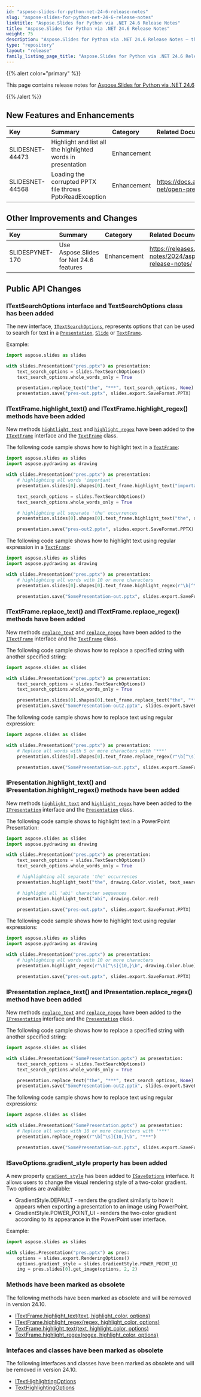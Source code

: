 ```yaml
---
id: "aspose-slides-for-python-net-24-6-release-notes"
slug: "aspose-slides-for-python-net-24-6-release-notes"
linktitle: "Aspose.Slides for Python via .NET 24.6 Release Notes"
title: "Aspose.Slides for Python via .NET 24.6 Release Notes"
weight: 75
description: "Aspose.Slides for Python via .NET 24.6 Release Notes – the latest updates and fixes."
type: "repository"
layout: "release"
family_listing_page_title: "Aspose.Slides for Python via .NET 24.6 Release Notes"
---
```


{{% alert color="primary" %}}

This page contains release notes for [Aspose.Slides for Python via .NET 24.6](https://pypi.org/project/Aspose.Slides/24.6/)

{{% /alert %}}

## New Features and Enhancements
|**Key**|**Summary**|**Category**|**Related Documentation**|
| :- | :- | :- | :- |
|SLIDESNET-44473|Highlight and list all the highlighted words in presentation|Enhancement||
|SLIDESNET-44568|Loading the corrupted PPTX file throws PptxReadException|Enhancement|<https://docs.aspose.com/slides/python-net/open-presentation/>|

## Other Improvements and Changes
|**Key**|**Summary**|**Category**|**Related Documentation**|
| :- | :- | :- | :- |
|SLIDESPYNET-170|Use Aspose.Slides for Net 24.6 features|Enhancement|<https://releases.aspose.com/slides/net/release-notes/2024/aspose-slides-for-net-24-6-release-notes/>|

## Public API Changes

### ITextSearchOptions interface and TextSearchOptions class has been added

The new interface, [`ITextSearchOptions`](https://reference.aspose.com/slides/python-net/aspose.slides/itextsearchoptions/), represents options that can be used to search for text in a [`Presentation`](https://reference.aspose.com/slides/python-net/aspose.slides/presentation/), [`Slide`](https://reference.aspose.com/slides/python-net/aspose.slides/slide/) or [`TextFrame`](https://reference.aspose.com/slides/python-net/aspose.slides/textframe/).

Example:
```python
import aspose.slides as slides

with slides.Presentation("pres.pptx") as presentation:
    text_search_options = slides.TextSearchOptions()
    text_search_options.whole_words_only = True

    presentation.replace_text("the", "***", text_search_options, None)
    presentation.save("pres-out.pptx", slides.export.SaveFormat.PPTX)
```

### ITextFrame.highlight_text() and ITextFrame.highlight_regex() methods have been added

New methods [`hightlight_text`](https://reference.aspose.com/slides/python-net/aspose.slides/itextframe/highlight_text/#str-asposepydrawingcolor-itextsearchoptions-ifindresultcallback) and [`highlight_regex`](https://reference.aspose.com/slides/python-net/aspose.slides/itextframe/highlight_regex/#str-asposepydrawingcolor) have been added to the [`ITextFrame`](https://reference.aspose.com/slides/python-net/aspose.slides/itextframe/) interface and the [`TextFrame`](https://reference.aspose.com/slides/python-net/aspose.slides/textframe/) class.

The following code sample shows how to highlight text in a [`TextFrame`](https://reference.aspose.com/slides/python-net/aspose.slides/textframe/):

```python
import aspose.slides as slides
import aspose.pydrawing as drawing

with slides.Presentation("pres.pptx") as presentation:
    # highlighting all words 'important'
    presentation.slides[0].shapes[0].text_frame.highlight_text("important", drawing.Color.light_blue)

    text_search_options = slides.TextSearchOptions()
    text_search_options.whole_words_only = True

    # highlighting all separate 'the' occurrences
    presentation.slides[0].shapes[0].text_frame.highlight_text("the", drawing.Color.violet, text_search_options, None)

    presentation.save("pres-out2.pptx", slides.export.SaveFormat.PPTX)
```

The following code sample shows how to highlight text using regular expression in a [`TextFrame`](https://reference.aspose.com/slides/python-net/aspose.slides/textframe/):

```python
import aspose.slides as slides
import aspose.pydrawing as drawing

with slides.Presentation("pres.pptx") as presentation:
    # highlighting all words with 10 or more characters
    presentation.slides[0].shapes[0].text_frame.highlight_regex(r"\b[^\s]{10,}\b", drawing.Color.blue)

    presentation.save("SomePresentation-out.pptx", slides.export.SaveFormat.PPTX)
```

### ITextFrame.replace_text() and ITextFrame.replace_regex() methods have been added

New methods [`replace_text`](https://reference.aspose.com/slides/python-net/aspose.slides/itextframe/replace_text/#str-str-itextsearchoptions-ifindresultcallback) and [`replace_regex`](https://reference.aspose.com/slides/python-net/aspose.slides/itextframe/replace_regex/#str-str) have been added to the [`ITextFrame`](https://reference.aspose.com/slides/python-net/aspose.slides/itextframe/) interface and the [`TextFrame`](https://reference.aspose.com/slides/python-net/aspose.slides/textframe/) class.

The following code sample shows how to replace a specified string with another specified string:

```python
import aspose.slides as slides

with slides.Presentation("pres.pptx") as presentation:
    text_search_options = slides.TextSearchOptions()
    text_search_options.whole_words_only = True

    presentation.slides[0].shapes[0].text_frame.replace_text("the", "***", text_search_options, None)
    presentation.save("SomePresentation-out2.pptx", slides.export.SaveFormat.PPTX)
```

The following code sample shows how to replace text using regular expression:

```python
import aspose.slides as slides

with slides.Presentation("pres.pptx") as presentation:
    # Replace all words with 5 or more characters with '***'
    presentation.slides[0].shapes[0].text_frame.replace_regex(r"\b[^\s]{5,}\b", "***")

    presentation.save("SomePresentation-out.pptx", slides.export.SaveFormat.PPTX)
```

### IPresentation.highlight_text() and IPresentation.highlight_regex() methods have been added

New methods [`highlight_text`](https://reference.aspose.com/slides/python-net/aspose.slides/ipresentation/highlight_text/#str-asposepydrawingcolor-itextsearchoptions-ifindresultcallback) and [`highlight_regex`](https://reference.aspose.com/slides/python-net/aspose.slides/ipresentation/highlight_regex/#str-asposepydrawingcolor) have been added to the [`IPresentation`](https://reference.aspose.com/slides/python-net/aspose.slides/presentation/) interface and the [`Presentation`](https://reference.aspose.com/slides/python-net/aspose.slides/presentation/) class.

The following code sample shows to highlight text in a PowerPoint Presentation:

```python
import aspose.slides as slides
import aspose.pydrawing as drawing

with slides.Presentation("pres.pptx") as presentation:
    text_search_options = slides.TextSearchOptions()
    text_search_options.whole_words_only = True

    # highlighting all separate 'the' occurrences
    presentation.highlight_text("the", drawing.Color.violet, text_search_options, None)

    # highlight all 'abi' character sequences
    presentation.highlight_text("abi", drawing.Color.red)

    presentation.save("pres-out.pptx", slides.export.SaveFormat.PPTX)
```

The following code sample shows how to highlight text using regular expressions:

```python
import aspose.slides as slides
import aspose.pydrawing as drawing

with slides.Presentation("pres.pptx") as presentation:
    # highlighting all words with 10 or more characters
    presentation.highlight_regex(r"\b[^\s]{10,}\b", drawing.Color.blue)

    presentation.save("pres-out.pptx", slides.export.SaveFormat.PPTX)
```

### IPresentation.replace_text() and IPresentation.replace_regex() method have been added

New methods [`replace_text`](https://reference.aspose.com/slides/python-net/aspose.slides/ipresentation/replace_text/#str-str-itextsearchoptions-ifindresultcallback) and [`replace_regex`](https://reference.aspose.com/slides/python-net/aspose.slides/ipresentation/replace_regex/#str-str) have been added to the [`IPresentation`](https://reference.aspose.com/slides/python-net/aspose.slides/ipresentation/) interface and the [`Presentation`](https://reference.aspose.com/slides/python-net/aspose.slides/presentation/) class.

The following code sample shows how to replace a specified string with another specified string:

```python
import aspose.slides as slides

with slides.Presentation("SomePresentation.pptx") as presentation:
    text_search_options = slides.TextSearchOptions()
    text_search_options.whole_words_only = True

    presentation.replace_text("the", "***", text_search_options, None)
    presentation.save("SomePresentation-out2.pptx", slides.export.SaveFormat.PPTX)
```

The following code sample shows how to replace text using regular expressions:

```python
import aspose.slides as slides

with slides.Presentation("SomePresentation.pptx") as presentation:
    # Replace all words with 10 or more characters with '***'
    presentation.replace_regex(r"\b[^\s]{10,}\b", "***")

    presentation.save("SomePresentation-out.pptx", slides.export.SaveFormat.PPTX)
```

### ISaveOptions.gradient_style property has been added

A new property [`gradient_style`](https://reference.aspose.com/slides/python-net/aspose.slides.export/isaveoptions/gradient_style/) has been added to [`ISaveOptions`](https://reference.aspose.com/slides/python-net/aspose.slides.export/isaveoptions/) interface. It allows users to change the visual rendering style of a two-color gradient.
Two options are available:
 * GradientStyle.DEFAULT - renders the gradient similarly to how it appears when exporting a presentation to an image using PowerPoint.
 * GradientStyle.POWER_POINT_UI - renders the two-color gradient according to its appearance in the PowerPoint user interface.

Example:
```python
import aspose.slides as slides

with slides.Presentation("pres.pptx") as pres:
    options = slides.export.RenderingOptions()
    options.gradient_style = slides.GradientStyle.POWER_POINT_UI
    img = pres.slides[0].get_image(options, 2, 2)
```

### Methods have been marked as obsolete

The following methods have been marked as obsolete and will be removed in version 24.10.

* [ITextFrame.highlight_text(text, highlight_color, options)](https://reference.aspose.com/slides/python-net/aspose.slides/itextframe/highlight_text/#str-asposepydrawingcolor-itexthighlightingoptions)
* [ITextFrame.highlight_regex(regex, highlight_color, options)](https://reference.aspose.com/slides/python-net/aspose.slides/itextframe/highlight_regex/#str-asposepydrawingcolor-itexthighlightingoptions)
* [TextFrame.highlight_text(text, highlight_color, options)](https://reference.aspose.com/slides/python-net/aspose.slides/textframe/highlight_text/#str-asposepydrawingcolor-itexthighlightingoptions)
* [TextFrame.highlight_regex(regex, highlight_color, options)](https://reference.aspose.com/slides/python-net/aspose.slides/textframe/highlight_regex/#str-asposepydrawingcolor-itexthighlightingoptions)

### Intefaces and classes have been marked as obsolete

The following interfaces and classes have been marked as obsolete and will be removed in version 24.10.

* [ITextHighlightingOptions](https://reference.aspose.com/slides/python-net/aspose.slides/itexthighlightingoptions/)
* [TextHighlightingOptions](https://reference.aspose.com/slides/python-net/aspose.slides/texthighlightingoptions/)
